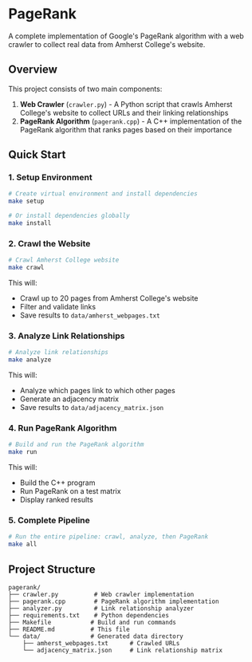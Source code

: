# PageRank

A complete implementation of Google's PageRank algorithm with a web crawler to collect real data from Amherst College's website.

## Overview

This project consists of two main components:

1. **Web Crawler** (`crawler.py`) - A Python script that crawls Amherst College's website to collect URLs and their linking relationships
2. **PageRank Algorithm** (`pagerank.cpp`) - A C++ implementation of the PageRank algorithm that ranks pages based on their importance

## Quick Start

### 1. Setup Environment

```bash
# Create virtual environment and install dependencies
make setup

# Or install dependencies globally
make install
```

### 2. Crawl the Website

```bash
# Crawl Amherst College website
make crawl
```

This will:
- Crawl up to 20 pages from Amherst College's website
- Filter and validate links
- Save results to `data/amherst_webpages.txt`

### 3. Analyze Link Relationships

```bash
# Analyze link relationships
make analyze
```

This will:
- Analyze which pages link to which other pages
- Generate an adjacency matrix
- Save results to `data/adjacency_matrix.json`

### 4. Run PageRank Algorithm

```bash
# Build and run the PageRank algorithm
make run
```

This will:
- Build the C++ program
- Run PageRank on a test matrix
- Display ranked results

### 5. Complete Pipeline

```bash
# Run the entire pipeline: crawl, analyze, then PageRank
make all
```

## Project Structure

```
pagerank/
├── crawler.py          # Web crawler implementation
├── pagerank.cpp        # PageRank algorithm implementation
├── analyzer.py         # Link relationship analyzer
├── requirements.txt    # Python dependencies
├── Makefile           # Build and run commands
├── README.md          # This file
└── data/              # Generated data directory
    ├── amherst_webpages.txt      # Crawled URLs
    └── adjacency_matrix.json     # Link relationship matrix
```
